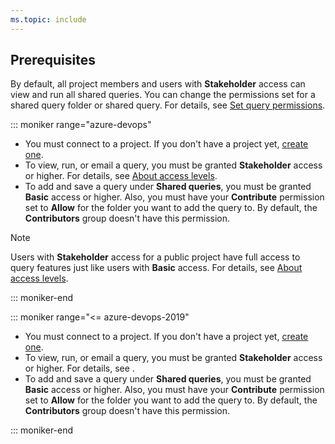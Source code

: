```yaml
---
ms.topic: include
---
```



## Prerequisites

By default, all project members and users with **Stakeholder** access can view and run all shared queries. You can change the permissions set for a shared query folder or shared query. For details, see [Set query permissions](/azure/devops/boards/queries/set-query-permissions).  

::: moniker range="azure-devops"

* You must connect to a project. If you don't have a project yet, [create one](/azure/devops/boards/get-started/sign-up-invite-teammates). 
* To view, run, or email a query, you must be granted **Stakeholder** access or higher. For details, see [About access levels](/azure/devops/organizations/security/access-levels).
* To add and save a query under **Shared queries**, you must be granted **Basic** access or higher. Also, you must have your **Contribute** permission set to **Allow** for the folder you want to add the query to. By default, the **Contributors** group doesn't have this permission. 


> [!NOTE]  
> Users with **Stakeholder** access for a public project have full access to query features just like users with **Basic** access. For details, see [About access levels](/azure/devops/organizations/security/access-levels).

::: moniker-end

::: moniker range="<= azure-devops-2019"

* You must connect to a project. If you don't have a project yet, [create one](/azure/devops/organizations/projects/create-project).
* To view, run, or email a query, you must be granted **Stakeholder** access or higher. For details, see .
* To add and save a query under **Shared queries**, you must be granted **Basic** access or higher. Also, you must have your **Contribute** permission set to **Allow** for the folder you want to add the query to. By default, the **Contributors** group doesn't have this permission. 


::: moniker-end 








